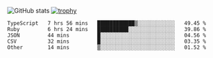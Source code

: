![GitHub stats](https://github-readme-stats.vercel.app/api?username=ksk001100&show_icons=true&theme=tokyonight)
[![trophy](https://github-profile-trophy.vercel.app/?username=ksk001100&theme=onedark)](https://github.com/ryo-ma/github-profile-trophy)

<!--START_SECTION:waka-->

```text
TypeScript   7 hrs 56 mins   ████████████▒░░░░░░░░░░░░   49.45 %
Ruby         6 hrs 24 mins   ██████████░░░░░░░░░░░░░░░   39.86 %
JSON         44 mins         █░░░░░░░░░░░░░░░░░░░░░░░░   04.56 %
CSV          32 mins         █░░░░░░░░░░░░░░░░░░░░░░░░   03.35 %
Other        14 mins         ▒░░░░░░░░░░░░░░░░░░░░░░░░   01.52 %
```

<!--END_SECTION:waka-->
